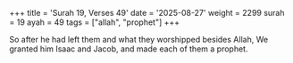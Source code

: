 +++
title = 'Surah 19, Verses 49'
date = '2025-08-27'
weight = 2299
surah = 19
ayah = 49
tags = ["allah", "prophet"]
+++

So after he had left them and what they worshipped besides Allah, We granted him Isaac and Jacob, and made each of them a prophet.